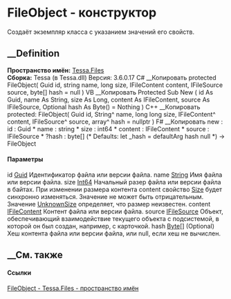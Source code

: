 # FileObject - конструктор
Создаёт экземпляр класса с указанием значений его свойств.
## __Definition
 **Пространство имён:** [Tessa.Files](N_Tessa_Files.htm)  
 **Сборка:** Tessa (в Tessa.dll) Версия: 3.6.0.17
C# __Копировать
     protected FileObject(
    	Guid id,
    	string name,
    	long size,
    	IFileContent content,
    	IFileSource source,
    	byte[] hash = null
    )
VB __Копировать
     Protected Sub New ( 
    	id As Guid,
    	name As String,
    	size As Long,
    	content As IFileContent,
    	source As IFileSource,
    	Optional hash As Byte() = Nothing
    )
C++ __Копировать
     protected:
    FileObject(
    	Guid id, 
    	String^ name, 
    	long long size, 
    	IFileContent^ content, 
    	IFileSource^ source, 
    	array<unsigned char>^ hash = nullptr
    )
F# __Копировать
     new : 
            id : Guid * 
            name : string * 
            size : int64 * 
            content : IFileContent * 
            source : IFileSource * 
            ?hash : byte[] 
    (* Defaults:
            let _hash = defaultArg hash null
    *)
    -> FileObject
#### Параметры
id [Guid](https://learn.microsoft.com/dotnet/api/system.guid)
    Идентификатор файла или версии файла.
name [String](https://learn.microsoft.com/dotnet/api/system.string)
    Имя файла или версии файла.
size [Int64](https://learn.microsoft.com/dotnet/api/system.int64)
     Начальный разер файла или версии файла в байтах. При изменении размера контента content свойство [Size](P_Tessa_Files_FileObject_Size.htm) будет синхронно изменяться. Значение не может быть отрицательным. Значение [UnknownSize](F_Tessa_Files_FileContent_UnknownSize.htm) определяет, что размер неизвестен. 
content [IFileContent](T_Tessa_Files_IFileContent.htm)
    Контент файла или версии файла.
source [IFileSource](T_Tessa_Files_IFileSource.htm)
     Объект, обеспечивающий взаимодействие текущего объекта с подсистемой, в которой он был создан, например, с карточкой. 
hash [Byte](https://learn.microsoft.com/dotnet/api/system.byte)[] (Optional)
     Хеш контента файла или версии файла, или null, если хеш не вычислен. 
## __См. также
#### Ссылки
[FileObject - ](T_Tessa_Files_FileObject.htm)
[Tessa.Files - пространство имён](N_Tessa_Files.htm)
